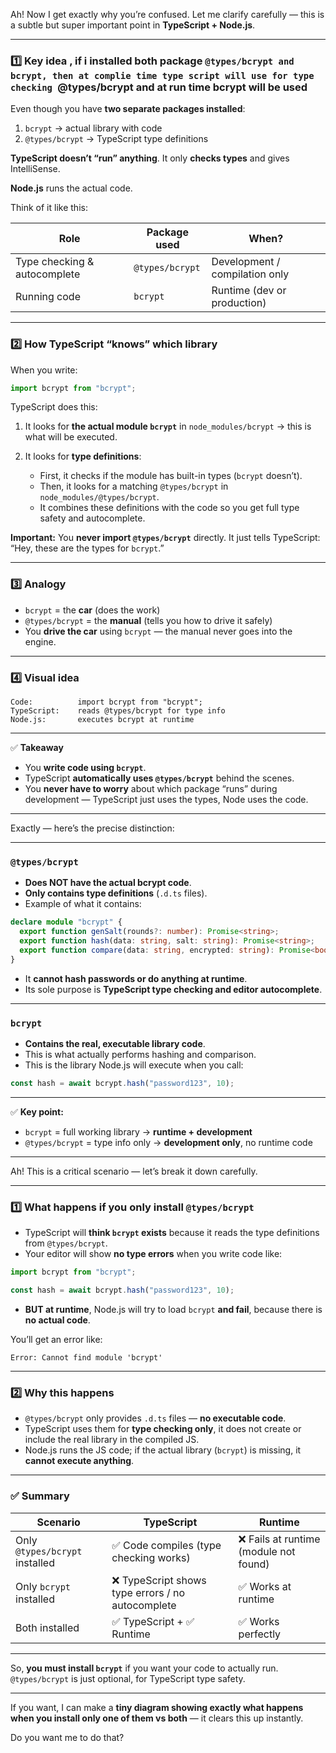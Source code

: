 Ah! Now I get exactly why you’re confused. Let me clarify carefully — this is a subtle but super important point in **TypeScript + Node.js**.

---

### 1️⃣ Key idea , if i installed both package `@types/bcrypt and bcrypt, then at complie time type script will use for type checking `@types/bcrypt and at run time bcrypt will be used

Even though you have **two separate packages installed**:

1. `bcrypt` → actual library with code
2. `@types/bcrypt` → TypeScript type definitions

**TypeScript doesn’t “run” anything**. It only **checks types** and gives IntelliSense.

**Node.js** runs the actual code.

Think of it like this:

| Role                         | Package used    | When?                          |
| ---------------------------- | --------------- | ------------------------------ |
| Type checking & autocomplete | `@types/bcrypt` | Development / compilation only |
| Running code                 | `bcrypt`        | Runtime (dev or production)    |

---

### 2️⃣ How TypeScript “knows” which library

When you write:

```ts
import bcrypt from "bcrypt";
```

TypeScript does this:

1. It looks for **the actual module `bcrypt`** in `node_modules/bcrypt` → this is what will be executed.
2. It looks for **type definitions**:

   * First, it checks if the module has built-in types (`bcrypt` doesn’t).
   * Then, it looks for a matching `@types/bcrypt` in `node_modules/@types/bcrypt`.
   * It combines these definitions with the code so you get full type safety and autocomplete.

**Important:** You **never import `@types/bcrypt`** directly. It just tells TypeScript: “Hey, these are the types for `bcrypt`.”

---

### 3️⃣ Analogy

* `bcrypt` = the **car** (does the work)
* `@types/bcrypt` = the **manual** (tells you how to drive it safely)
* You **drive the car** using `bcrypt` — the manual never goes into the engine.

---

### 4️⃣ Visual idea

```
Code:          import bcrypt from "bcrypt";
TypeScript:    reads @types/bcrypt for type info
Node.js:       executes bcrypt at runtime
```

---

✅ **Takeaway**

* You **write code using `bcrypt`**.
* TypeScript **automatically uses `@types/bcrypt`** behind the scenes.
* You **never have to worry** about which package “runs” during development — TypeScript just uses the types, Node uses the code.

---

Exactly — here’s the precise distinction:

---

### `@types/bcrypt`

* **Does NOT have the actual bcrypt code**.
* **Only contains type definitions** (`.d.ts` files).
* Example of what it contains:

```ts
declare module "bcrypt" {
  export function genSalt(rounds?: number): Promise<string>;
  export function hash(data: string, salt: string): Promise<string>;
  export function compare(data: string, encrypted: string): Promise<boolean>;
}
```

* It **cannot hash passwords or do anything at runtime**.
* Its sole purpose is **TypeScript type checking and editor autocomplete**.

---

### `bcrypt`

* **Contains the real, executable library code**.
* This is what actually performs hashing and comparison.
* This is the library Node.js will execute when you call:

```ts
const hash = await bcrypt.hash("password123", 10);
```

---

✅ **Key point:**

* `bcrypt` = full working library → **runtime + development**
* `@types/bcrypt` = type info only → **development only**, no runtime code

---

Ah! This is a critical scenario — let’s break it down carefully.

---

### 1️⃣ What happens if you **only install `@types/bcrypt`**

* TypeScript will **think `bcrypt` exists** because it reads the type definitions from `@types/bcrypt`.
* Your editor will show **no type errors** when you write code like:

```ts
import bcrypt from "bcrypt";

const hash = await bcrypt.hash("password123", 10);
```

* **BUT at runtime**, Node.js will try to load `bcrypt` **and fail**, because there is **no actual code**.

You’ll get an error like:

```
Error: Cannot find module 'bcrypt'
```

---

### 2️⃣ Why this happens

* `@types/bcrypt` only provides `.d.ts` files — **no executable code**.
* TypeScript uses them for **type checking only**, it does not create or include the real library in the compiled JS.
* Node.js runs the JS code; if the actual library (`bcrypt`) is missing, it **cannot execute anything**.

---

### ✅ Summary

| Scenario                       | TypeScript                                       | Runtime                               |
| ------------------------------ | ------------------------------------------------ | ------------------------------------- |
| Only `@types/bcrypt` installed | ✅ Code compiles (type checking works)            | ❌ Fails at runtime (module not found) |
| Only `bcrypt` installed        | ❌ TypeScript shows type errors / no autocomplete | ✅ Works at runtime                    |
| Both installed                 | ✅ TypeScript + ✅ Runtime                         | ✅ Works perfectly                     |

---

So, **you must install `bcrypt`** if you want your code to actually run.
`@types/bcrypt` is just optional, for TypeScript type safety.

---

If you want, I can make a **tiny diagram showing exactly what happens when you install only one of them vs both** — it clears this up instantly.

Do you want me to do that?


